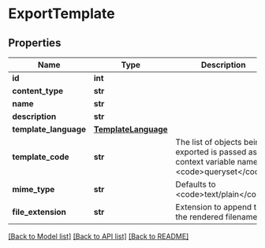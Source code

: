 # ExportTemplate

## Properties
Name | Type | Description | Notes
------------ | ------------- | ------------- | -------------
**id** | **int** |  | [optional] 
**content_type** | **str** |  | 
**name** | **str** |  | 
**description** | **str** |  | [optional] 
**template_language** | [**TemplateLanguage**](TemplateLanguage.md) |  | [optional] 
**template_code** | **str** | The list of objects being exported is passed as a context variable named &lt;code&gt;queryset&lt;/code&gt;. | 
**mime_type** | **str** | Defaults to &lt;code&gt;text/plain&lt;/code&gt; | [optional] 
**file_extension** | **str** | Extension to append to the rendered filename | [optional] 

[[Back to Model list]](../README.md#documentation-for-models) [[Back to API list]](../README.md#documentation-for-api-endpoints) [[Back to README]](../README.md)


